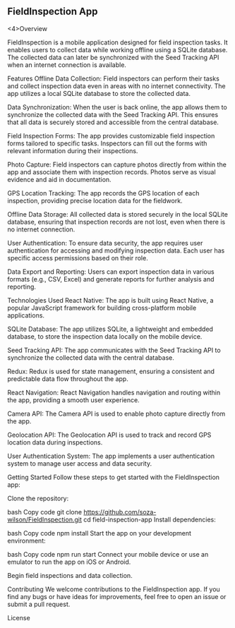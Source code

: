 <h2>FieldInspection App</h2>
<4>Overview</h4>
<p>FieldInspection is a mobile application designed for field inspection tasks. It enables users to collect data while working offline using a SQLite database. The collected data can later be synchronized with the Seed Tracking API when an internet connection is available.</p>

Features
Offline Data Collection: Field inspectors can perform their tasks and collect inspection data even in areas with no internet connectivity. The app utilizes a local SQLite database to store the collected data.

Data Synchronization: When the user is back online, the app allows them to synchronize the collected data with the Seed Tracking API. This ensures that all data is securely stored and accessible from the central database.

Field Inspection Forms: The app provides customizable field inspection forms tailored to specific tasks. Inspectors can fill out the forms with relevant information during their inspections.

Photo Capture: Field inspectors can capture photos directly from within the app and associate them with inspection records. Photos serve as visual evidence and aid in documentation.

GPS Location Tracking: The app records the GPS location of each inspection, providing precise location data for the fieldwork.

Offline Data Storage: All collected data is stored securely in the local SQLite database, ensuring that inspection records are not lost, even when there is no internet connection.

User Authentication: To ensure data security, the app requires user authentication for accessing and modifying inspection data. Each user has specific access permissions based on their role.

Data Export and Reporting: Users can export inspection data in various formats (e.g., CSV, Excel) and generate reports for further analysis and reporting.

Technologies Used
React Native: The app is built using React Native, a popular JavaScript framework for building cross-platform mobile applications.

SQLite Database: The app utilizes SQLite, a lightweight and embedded database, to store the inspection data locally on the mobile device.

Seed Tracking API: The app communicates with the Seed Tracking API to synchronize the collected data with the central database.

Redux: Redux is used for state management, ensuring a consistent and predictable data flow throughout the app.

React Navigation: React Navigation handles navigation and routing within the app, providing a smooth user experience.

Camera API: The Camera API is used to enable photo capture directly from the app.

Geolocation API: The Geolocation API is used to track and record GPS location data during inspections.

User Authentication System: The app implements a user authentication system to manage user access and data security.

Getting Started
Follow these steps to get started with the FieldInspection app:

Clone the repository:

bash
Copy code
git clone https://github.com/soza-wilson/FieldInspection.git
cd field-inspection-app
Install dependencies:

bash
Copy code
npm install
Start the app on your development environment:

bash
Copy code
npm run start
Connect your mobile device or use an emulator to run the app on iOS or Android.

Begin field inspections and data collection.

Contributing
We welcome contributions to the FieldInspection app. If you find any bugs or have ideas for improvements, feel free to open an issue or submit a pull request.

License
